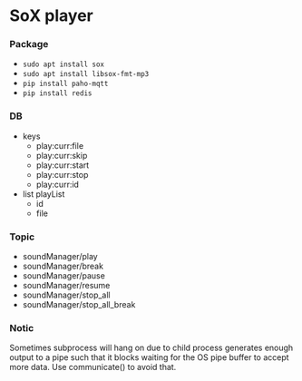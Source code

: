 # SoX player

### Package
- `sudo apt install sox`
- `sudo apt install libsox-fmt-mp3`
- `pip install paho-mqtt`
- `pip install redis`

### DB
  - keys
    - play:curr:file
    - play:curr:skip
    - play:curr:start
    - play:curr:stop
    - play:curr:id
  - list playList
    - id
    - file

### Topic
- soundManager/play
- soundManager/break
- soundManager/pause
- soundManager/resume
- soundManager/stop_all
- soundManager/stop_all_break


### Notic
Sometimes subprocess will hang on due to child process generates enough output to a pipe such that it blocks waiting for the OS pipe buffer to accept more data. Use communicate() to avoid that.
